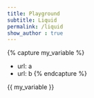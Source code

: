 ```yaml
---
title: Playground
subtitle: Liquid 
permalink: /liquid
show_author : true
---
```


{% capture my_variable %}
 - url: a
 - url: b
{% endcapture %}

{{ my_variable }}
